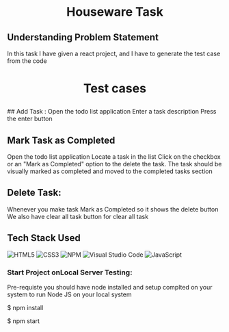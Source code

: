<h1><p align="center"><b><b>Houseware Task</b></b>
</p></h1>



## Understanding Problem Statement
In this task I have given a react project, and I have to  generate the test case from the code

<h1><p align="center"><b><b>Test cases</b></b>
</p></h1>
## Add Task :
 Open the todo list application
 Enter a task description
 Press the enter button

## Mark Task as Completed
 Open the todo list application
 Locate a task in the list
 Click on the checkbox or an "Mark as Completed" option  to the delete the task.
 The task should be visually marked as completed and moved to the completed tasks section

## Delete Task:
  Whenever you make task Mark as Completed so it shows the delete button
  We also have clear all task button for clear all task




## Tech Stack Used


![HTML5](https://img.shields.io/badge/html5-%23E34F26.svg?style=for-the-badge&logo=html5&logoColor=white)
![CSS3](https://img.shields.io/badge/css3-%231572B6.svg?style=for-the-badge&logo=css3&logoColor=white)
![NPM](https://img.shields.io/badge/NPM-%23CB3837.svg?style=for-the-badge&logo=npm&logoColor=white)
![Visual Studio Code](https://img.shields.io/badge/Visual%20Studio%20Code-0078d7.svg?style=for-the-badge&logo=visual-studio-code&logoColor=white)
![JavaScript](https://img.shields.io/badge/javascript-%23323330.svg?style=for-the-badge&logo=javascript&logoColor=%23F7DF1E)




### Start Project onLocal Server  Testing:

Pre-requiste you should have node installed and setup complted on your system to run Node JS on your local system 

$ npm install 

$ npm start
